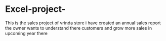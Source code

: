 # Excel-project-
This is the sales project of vrinda store i have created an annual sales report the owner wants to understand there customers and grow more sales in upcoming year there
